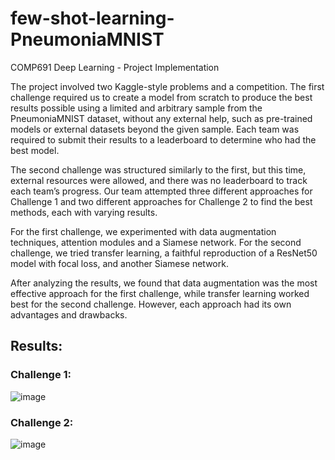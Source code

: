 # few-shot-learning-PneumoniaMNIST
COMP691 Deep Learning - Project Implementation

The project involved two Kaggle-style problems and a competition. The first challenge required us to create a model from scratch to produce the best results possible using a limited and arbitrary sample from the PneumoniaMNIST dataset, without any external help, such as pre-trained models or external datasets beyond the given sample. Each team was required to submit their results to a leaderboard to determine who had the best model. 

The second challenge was structured similarly to the first, but this time, external resources were allowed, and there was no leaderboard to track each team’s progress. Our team attempted three different approaches for Challenge 1 and two different approaches for Challenge 2 to find the best methods, each with varying results. 

For the first challenge, we experimented with data augmentation techniques, attention modules and a Siamese network. For the second challenge, we tried transfer learning, a faithful reproduction of a ResNet50 model with focal loss, and another Siamese network. 

After analyzing the results, we found that data augmentation was the most effective approach for the first challenge, while transfer learning worked best for the second challenge. However, each approach had its own advantages and drawbacks.

## Results:

### Challenge 1:
![image](https://github.com/rucha97/few-shot-learning-PneumoniaMNIST/assets/22785512/79fd0f99-bcb1-40e6-a7ca-7cdebd8decb4)

### Challenge 2:
![image](https://github.com/rucha97/few-shot-learning-PneumoniaMNIST/assets/22785512/114d0e84-8e8c-4232-9beb-2d4146d89f77)




